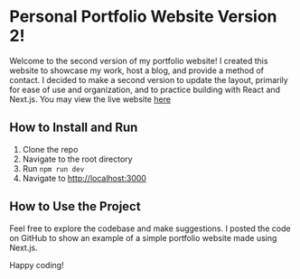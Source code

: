 # Personal Portfolio Website Version 2!

Welcome to the second version of my portfolio website! I created this website to showcase my work, host a blog, and provide a method of contact. I decided to make a second version to update the layout, primarily for ease of use and organization, and to practice building with React and Next.js. You may view the live website [here](https://portfolio-website-v2-kappa.vercel.app/)

## How to Install and Run

1. Clone the repo
2. Navigate to the root directory
3. Run `npm run dev`
4. Navigate to [http://localhost:3000](http://localhost:3000) 

## How to Use the Project

Feel free to explore the codebase and make suggestions. I posted the code on GitHub to show an example of a simple portfolio website made using Next.js. 

Happy coding!